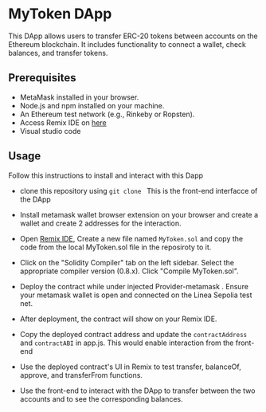 # MyToken DApp

This DApp allows users to transfer ERC-20 tokens between accounts on the Ethereum blockchain. It includes functionality to connect a wallet, check balances, and transfer tokens.

## Prerequisites

- MetaMask installed in your browser.
- Node.js and npm installed on your machine.
- An Ethereum test network (e.g., Rinkeby or Ropsten).
- Access Remix IDE on [here](remix.ethereum.org)
- Visual studio code


## Usage

Follow this instructions to install and interact with this Dapp

- clone this repository using
  `git clone `
  This is the front-end interfacce of the DApp

- Install metamask wallet browser extension on your browser and create a wallet and create 2 addresses for the interaction.

- Open [Remix IDE](https://remix.ethereum.org/), Create a new file named `MyToken.sol` and copy the code from the local MyToken.sol file in the reposiroty to it.

- Click on the "Solidity Compiler" tab on the left sidebar. Select the appropriate compiler version (0.8.x). Click "Compile MyToken.sol".

- Deploy the contract while under injected Provider-metamask . Ensure your metamask wallet is open and connected on the Linea Sepolia test net.

- After deployment, the contract will show on your Remix IDE.

- Copy the deployed contract address and update the `contractAddress` and `contractABI` in app.js. This would enable interaction from the front-end

- Use the deployed contract's UI in Remix to test transfer, balanceOf, approve, and transferFrom functions.

- Use the front-end to interact with the DApp to transfer between the two accounts and to see the corresponding balances.